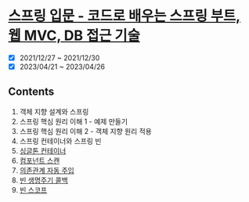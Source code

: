 # [스프링 입문 - 코드로 배우는 스프링 부트, 웹 MVC, DB 접근 기술](https://www.inflearn.com/course/스프링-입문-스프링부트/dashboard)

- [x] 2021/12/27 ~ 2021/12/30
- [x] 2023/04/21 ~ 2023/04/26

## Contents

1. 객체 지향 설계와 스프링
2. 스프링 핵심 원리 이해 1 - 예제 만들기
3. 스프링 핵심 원리 이해 2 - 객체 지향 원리 적용
4. 스프링 컨테이너와 스프링 빈
5. [싱글톤 컨테이너](./Chapter05.md)
6. [컴포넌트 스캔](./Chapter06.md)
7. [의존관계 자동 주입](./Chapter07.md)
8. [빈 생명주기 콜백](./Chapter08.md)
9. [빈 스코프](./Chapter09.md)

